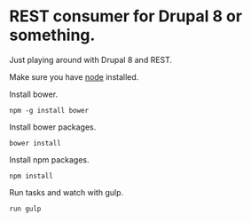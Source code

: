 # REST consumer for Drupal 8 or something.

Just playing around with Drupal 8 and REST.

Make sure you have [node](https://nodejs.org) installed.

Install bower.

    npm -g install bower

Install bower packages.

    bower install

Install npm packages.

    npm install

Run tasks and watch with gulp.

    run gulp
